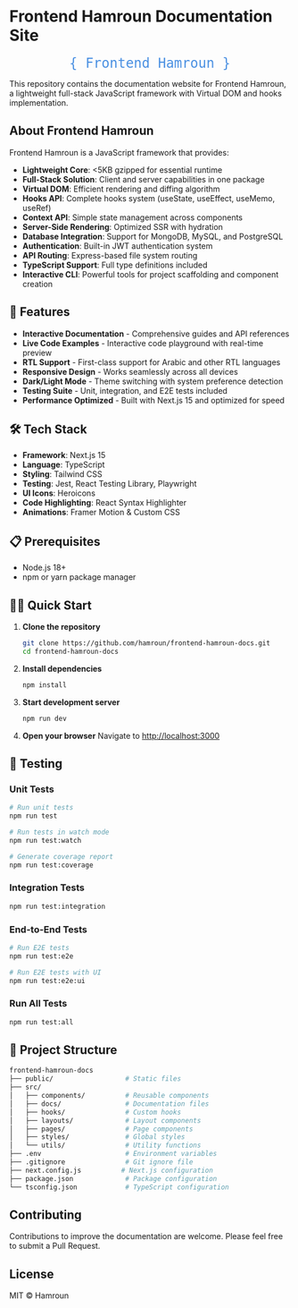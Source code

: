 # Frontend Hamroun Documentation Site

<p align="center">
  <code style="font-size: 24px; color: #4A90E2; background-color: transparent">{ Frontend Hamroun }</code>
</p>

This repository contains the documentation website for Frontend Hamroun, a lightweight full-stack JavaScript framework with Virtual DOM and hooks implementation.

## About Frontend Hamroun

Frontend Hamroun is a JavaScript framework that provides:

- **Lightweight Core**: <5KB gzipped for essential runtime
- **Full-Stack Solution**: Client and server capabilities in one package
- **Virtual DOM**: Efficient rendering and diffing algorithm
- **Hooks API**: Complete hooks system (useState, useEffect, useMemo, useRef)
- **Context API**: Simple state management across components
- **Server-Side Rendering**: Optimized SSR with hydration
- **Database Integration**: Support for MongoDB, MySQL, and PostgreSQL
- **Authentication**: Built-in JWT authentication system
- **API Routing**: Express-based file system routing
- **TypeScript Support**: Full type definitions included
- **Interactive CLI**: Powerful tools for project scaffolding and component creation

## 🚀 Features

- **Interactive Documentation** - Comprehensive guides and API references
- **Live Code Examples** - Interactive code playground with real-time preview
- **RTL Support** - First-class support for Arabic and other RTL languages
- **Responsive Design** - Works seamlessly across all devices
- **Dark/Light Mode** - Theme switching with system preference detection
- **Testing Suite** - Unit, integration, and E2E tests included
- **Performance Optimized** - Built with Next.js 15 and optimized for speed

## 🛠️ Tech Stack

- **Framework**: Next.js 15
- **Language**: TypeScript
- **Styling**: Tailwind CSS
- **Testing**: Jest, React Testing Library, Playwright
- **UI Icons**: Heroicons
- **Code Highlighting**: React Syntax Highlighter
- **Animations**: Framer Motion & Custom CSS

## 📋 Prerequisites

- Node.js 18+ 
- npm or yarn package manager

## 🏃‍♂️ Quick Start

1. **Clone the repository**
   ```bash
   git clone https://github.com/hamroun/frontend-hamroun-docs.git
   cd frontend-hamroun-docs
   ```

2. **Install dependencies**
   ```bash
   npm install
   ```

3. **Start development server**
   ```bash
   npm run dev
   ```

4. **Open your browser**
   Navigate to [http://localhost:3000](http://localhost:3000)

## 🧪 Testing

### Unit Tests
```bash
# Run unit tests
npm run test

# Run tests in watch mode
npm run test:watch

# Generate coverage report
npm run test:coverage
```

### Integration Tests
```bash
npm run test:integration
```

### End-to-End Tests
```bash
# Run E2E tests
npm run test:e2e

# Run E2E tests with UI
npm run test:e2e:ui
```

### Run All Tests
```bash
npm run test:all
```

## 📁 Project Structure

```bash
frontend-hamroun-docs
├── public/                  # Static files
├── src/
│   ├── components/          # Reusable components
│   ├── docs/                # Documentation files
│   ├── hooks/               # Custom hooks
│   ├── layouts/             # Layout components
│   ├── pages/               # Page components
│   ├── styles/              # Global styles
│   └── utils/               # Utility functions
├── .env                     # Environment variables
├── .gitignore               # Git ignore file
├── next.config.js          # Next.js configuration
├── package.json             # Package configuration
└── tsconfig.json            # TypeScript configuration
```

## Contributing

Contributions to improve the documentation are welcome. Please feel free to submit a Pull Request.

## License

MIT © Hamroun
